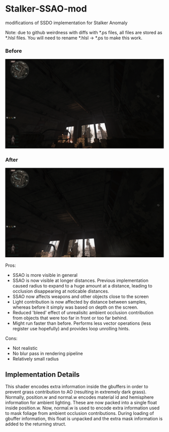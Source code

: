 # Stalker-SSAO-mod
modifications of SSDO implementation for Stalker Anomaly



Note: due to github weirdness with diffs with *.ps files, all files are stored as *.hlsl files. You will need to rename *.hlsl -> *.ps to make this work.

### Before
![Test Image 1](before.png)

### After
![Test Image 1](after.png)


Pros:
* SSAO is more visible in general
* SSAO is now visible at longer distances. Previous implementation caused radius to expand to a huge amount at a distance, leading to occlusion disappearing at noticable distances.
* SSAO now affects weapons and other objects close to the screen
* Light contribution is now affected by distance between samples, whereas before it simply was based on depth on the screen.
* Reduced 'bleed' effect of unrealisitc ambient occlusion contribution from objects that were too far in front or too far behind.
* Might run faster than before. Performs less vector operations (less register use hopefully) and provides loop unrolling hints.

Cons:
* Not realistic
* No blur pass in rendering pipeline
* Relatively small radius

## Implementation Details

This shader encodes extra information inside the gbuffers in order to prevent grass contribution to AO (resulting in extremely dark grass). Normally, position.w and normal.w encodes material id and hemisphere information for ambient lighting. These are now packed into a single float inside position.w. Now, normal.w is used to encode extra information used to mask foliage from ambient occlusion contributions. During loading of gbuffer information, this float is unpacked and the extra mask information is added to the returning struct.
